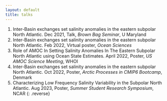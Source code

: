 ```yaml
---
layout: default
title: talks 
---
```


<!--Converted from existing html with https://www.browserling.com/tools/html-to-markdown-->
1. Inter-Basin exchanges set salinity anomalies in the eastern subpolar North Atlantic. Dec 2021, Talk, _Brown Bag Seminar_, U Maryland
2. Inter-Basin exchanges set salinity anomalies in the eastern subpolar North Atlantic. Feb 2022, Virtual poster, _Ocean Sciences_
3. Role of AMOC In Setting Salinity Anomalies In The Eastern Subpolar North Atlantic using Ocean State Estimates. April 2022, Poster, _US AMOC Science Meeting_, WHOI
4. Inter-Basin exchanges set salinity anomalies in the eastern subpolar North Atlantic. Oct 2022, Poster, _Arctic Processes in CMIP6 Bootcamp_, Denmark
5. Characterizing Low Frequency Salinity Variability in the Subpolar North Atlantic. Aug 2023, Poster, _Summer Student Research Symposium_, NCAR
{: .reverse}
